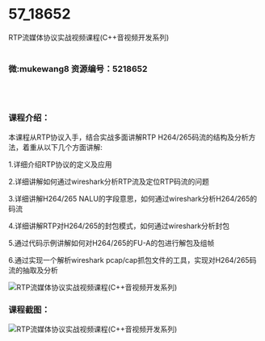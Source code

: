 # 57_18652
RTP流媒体协议实战视频课程(C++音视频开发系列)
<br/></br>
<h3>微:mukewang8 资源编号：5218652</h3>
<br/></br>
<h3>课程介绍：</h3>
<p>本课程从RTP协议入手，结合实战多面讲解RTP H264/265码流的结构及分析方法，着重从以下几个方面讲解:</p>
<p>1.详细介绍RTP协议的定义及应用</p>
<p>2.详细讲解如何通过wireshark分析RTP流及定位RTP码流的问题</p>
<p>3.详细讲解H264/265 NALU的字段意思，如何通过wireshark分析H264/265的码流</p>
<p>4.详细讲解RTP对H264/265的封包模式，如何通过wireshark分析封包</p>
<p>5.通过代码示例讲解如何对H264/265的FU-A的包进行解包及组帧</p>
<p>6.通过实现一个解析wireshark pcap/cap抓包文件的工具，实现对H264/265码流的抽取及分析</p>
<p><img src="https://www.ko996.com/wp-content/uploads/img/2021/02/1-87.png" alt="RTP流媒体协议实战视频课程(C++音视频开发系列)"></p>
<div class="info-desc">
<h3>课程截图：</h3>
<p><img src="https://www.ko996.com/wp-content/uploads/img/2021/02/2-92.png" alt="RTP流媒体协议实战视频课程(C++音视频开发系列)"></p>


			
</div>
